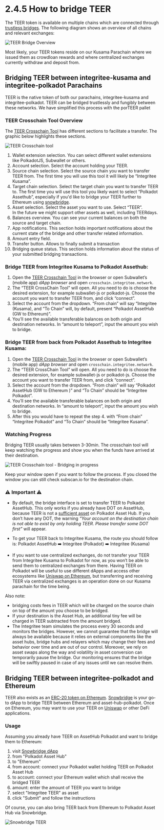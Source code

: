 # 2.4.5 How to bridge TEER

The TEER token is available on multiple chains which are connected through [trustless bridges](https://polkadot.com/get-started/bridges/). The following diagram shows an overview of all chains and relevant exchanges:

![TEER Bridge Overview](../../.gitbook/assets/TEER-bridge-overview.drawio.svg)

Most likely, your TEER tokens reside on our Kusama Parachain where we issued them as crowdloan rewards and where centralized exchanges currently withdraw and deposit from.

## Bridging TEER between integritee-kusama and integritee-polkadot Parachains

TEER is the native token of both our parachains, integritee-kusama and integritee-polkadot. TEER can be bridged trustlessly and fungibly between these networks. We have simplified this process with the porTEER pallet

### TEER Crosschain Tool Overview

The [TEER Crosschain Tool](https://crosschain.integritee.network) has different sections to facilitate a transfer.
The graphic below highlights these sections.

![TEER Crosschain tool](../../.gitbook/assets/TEER-crosschain-tool.png)

1. Wallet extension selection. 
   You can select different wallet extensions like PolkadotJS, Subwallet or others.
2. Account selection. 
   Select the account holding your TEER.
3. Source chain selection. 
   Select the source chain you want to transfer TEER from.  The first time you will use this tool it will likely be “Integritee Kusama”.
4. Target chain selection. 
   Select the target chain you want to transfer TEER to. The first time you will use this tool you likely want to select “Polkadot Assethub”, especially if you'd like to bridge your TEER further to Ethereum using [snowbridge](https://app.snowbridge.network).
5. Asset selection. 
   Select the asset you want to use. Select “TEER”.  
   In the future we might support other assets as well, including TEERdays.
6. Balances overview. 
   You can see your current balances on both the source and target chain.
7. App notifications. 
   This section holds important notifications about the current state of the bridge and other transfer related information.
8. Amount entry field.
9. Transfer button. 
   Allows to finally submit a transaction
10. Bridging queue status. 
    This section holds information about the status of your submitted bridging transactions.

### Bridge TEER from Integritee Kusama to Polkadot Assethub:

1.	Open the [TEER Crosschain Tool](https://crosschain.integritee.network) in the browser or open Subwallet’s (mobile app) *dApp browser* and open `crosschain.integritee.network`.
2.	The “TEER CrossChain Tool” will open. All you need to do is choose the desired extension, for example subwallet-js or polkadot-js. Choose the account you want to transfer TEER from, and click “connect”.
3.	Select the account from the dropdown. “From chain” will say “Integritee (Kusama), and “To Chain” will, by default, present “Polkadot AssetHub (GW to Ethereum)".
4.	You’ll see the available transferable balances on both origin and destination networks. In “amount to teleport”, input the amount you wish to bridge.

### Bridge TEER from back from Polkadot Assethub to Integritee Kusama:

1.	Open the [TEER Crosschain Tool](https://crosschain.integritee.network) in the browser or open Subwallet’s (mobile app) *dApp browser* and open `crosschain.integritee.network`.
2.	The “TEER CrossChain Tool” will open. All you need to do is choose the desired extension, for example subwallet-js or polkadot-js. Choose the account you want to transfer TEER from, and click “connect”.
3.	Select the account from the dropdown. “From chain” will say “Polkadot AssetHub (GW to Ethereum )” and “To Chain” should be “Integritee Polkadot”.
4.	You’ll see the available transferable balances on both origin and destination networks. In “amount to teleport”, input the amount you wish to bridge.
5.	After this you would have to repeat the step 4. with “From chain” “Integritee Polkadot” and “To Chain” should be “Integritee Kusama”.

### Watching Progress

Bridging TEER usually takes between 3-30min. The crosschain tool will keep watching the progress and show you when the funds have arrived at their destination.

![TEER Crosschain tool - Bridging in progress](../../.gitbook/assets/TEER-bridge-queue-successx3.png)

Keep your window open if you want to follow the process. If you closed the window you can still check subscan.io for the destination chain.

### ⚠️ Important ⚠️
* By default, the bridge interface is set to transfer TEER to Polkadot AssetHub. This only works if you already have DOT on AssetHub, because TEER is not a [sufficient asset](https://wiki.polkadot.com/learn/learn-accounts/#existential-deposit-and-reaping) on Polkadot Asset Hub. If you don’t have any DOT, the warning *“Your account on the destination chain is not able to exist by only holding TEER. Please transfer some DOT first”* will appear.

* To get your TEER back to Integritee Kusama, the route you should follow is:
Polkadot AssetHub ➡️ Integritee (Polkadot) ➡️ Integritee (Kusama)

* If you want to use centralized exchanges, do not transfer your TEER from Integritee Kusama to Polkadot for now, as you won’t be able to send them to centralized exchanges from there. Having TEER on Polkadot will be useful to use different dApps and access other ecosystems like [Uniswap on Ethereum](https://app.uniswap.org/explore/tokens/ethereum/0x769916A66fDAC0E3D57363129caac59386ea622B?inputCurrency=NATIVE), but transferring and receiving TEER via centralized exchanges is an operation done on our Kusama parachain for the time being.


Also note:
* bridging costs fees in TEER which will be charged on the source chain on top of the amount you choose to be bridged.
* If your destination is the Asset Hub, an additional tiny fee will be charged in TEER subtracted from the amount bridged.
* The Integritee team simulates the process every 30 seconds and monitors the bridges. However, we cannot guarantee that the bridge will always be available because it relies on external components like the asset hubs, bridge hubs and relayers which may change their fees and behavior over time and are out of our control. Moreover, we rely on asset swaps along the way and volatility in asset conversion can temporarily pause the bridge. Our monitoring ensures that the bridge will be swiftly paused in case of any issues until we can resolve them.

## Bridging TEER between integritee-polkadot and Ethereum

TEER also exists as an [ERC-20 token on Ethereum](https://etherscan.io/token/0x769916a66fdac0e3d57363129caac59386ea622b). [Snowbridge](https://app.snowbridge.network/) is your go-to dApp to bridge TEER between Ethereum and asset-hub-polkadot. Once on Ethereum, you may want to use your TEER on [Uniswap](https://app.uniswap.org/explore/tokens/ethereum/0x769916A66fDAC0E3D57363129caac59386ea622B?inputCurrency=NATIVE) or other DeFi applications.

### Usage

Assuming you already have TEER on AssetHub Polkadot and want to bridge them to Ethereum:
1. visit [Snowbridge dApp](https://app.snowbridge.network/)
2. from "Polkadot Asset Hub"
3. to "Ethereum"
4. from account: connect your Polkadot wallet holding TEER on Polkadot Asset Hub
5. to account: connect your Ethereum wallet which shall receive the bridged TEER
6. amount: enter the amount of TEER you want to bridge
7. select "Integritee TEER" as asset
8. click "Submit" and follow the instructions

Of course, you can also bring TEER back from Ethereum to Polkadot Asset Hub via Snowbridge.

![Snowbridge TEER](../../.gitbook/assets/TEER-snowbridge.png)







